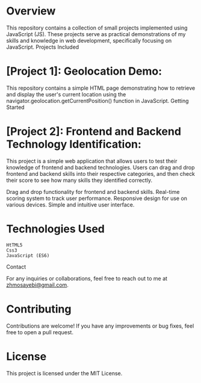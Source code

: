 # Overview
This repository contains a collection of small projects implemented using JavaScript (JS). These projects serve as practical demonstrations of my skills and knowledge in web development, specifically focusing on JavaScript.
Projects Included

   # [Project 1]: Geolocation Demo:
  This repository contains a simple HTML page demonstrating how to retrieve and display the user's current location using the navigator.geolocation.getCurrentPosition() function in JavaScript.
   Getting Started
   
   # [Project 2]: Frontend and Backend Technology Identification:
  This project is a simple web application that allows users to test their knowledge of frontend and backend technologies. Users can drag and drop frontend and backend skills into their respective categories, and then check their score to see how many skills they identified correctly.

 Drag and drop functionality for frontend and backend skills.
 Real-time scoring system to track user performance.
 Responsive design for use on various devices.
 Simple and intuitive user interface.
   
    
# Technologies Used
    HtTML5
    Css3
    JavaScript (ES6)

Contact

For any inquiries or collaborations, feel free to reach out to me at zhmosayebi@gmail.com.


# Contributing
Contributions are welcome! If you have any improvements or bug fixes, feel free to open a pull request.

# License
This project is licensed under the MIT License.
